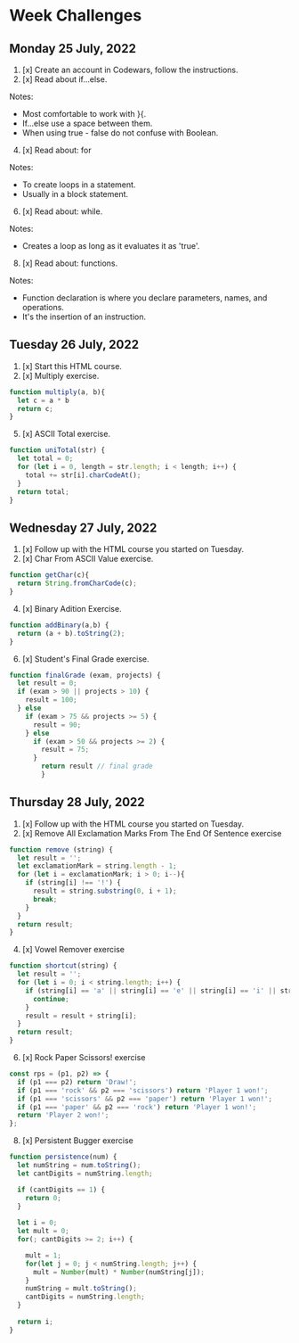 # Week Challenges

## Monday 25 July, 2022
1. [x] Create an account in Codewars, follow the instructions.
2. [x] Read about if...else.

Notes:
- Most comfortable to work with }{.
- If...else use a space between them.
- When using true - false do not confuse with Boolean.

4. [x] Read about: for

Notes:
- To create loops in a statement.
- Usually in a block statement.
6. [x] Read about: while.

Notes:
- Creates a loop as long as it evaluates it as 'true'.
8. [x] Read about: functions.

Notes:
- Function declaration is where you declare parameters, names, and operations.
- It's the insertion of an instruction.
## Tuesday 26 July, 2022
1. [x] Start this HTML course.
3. [x] Multiply exercise.
```JavaScript
function multiply(a, b){
  let c = a * b
  return c; 
}
```
5. [x] ASCII Total exercise.
```JavaScript
function uniTotal(str) {
  let total = 0;
  for (let i = 0, length = str.length; i < length; i++) {
    total += str[i].charCodeAt();
  }
  return total;
}
```

## Wednesday 27 July, 2022
1. [x] Follow up with the HTML course you started on Tuesday.
2. [x] Char From ASCII Value exercise.

```JavaScript
function getChar(c){
  return String.fromCharCode(c);
}
```
4. [x] Binary Adition Exercise.
```JavaScript
function addBinary(a,b) {
  return (a + b).toString(2); 
}
```
6. [x] Student's Final Grade exercise.
```JavaScript
function finalGrade (exam, projects) {
  let result = 0;
  if (exam > 90 || projects > 10) {
    result = 100;
  } else 
    if (exam > 75 && projects >= 5) {
      result = 90;
    } else
      if (exam > 50 && projects >= 2) {
        result = 75;
      }
        return result // final grade
        }
```
## Thursday 28 July, 2022
1. [x] Follow up with the HTML course you started on Tuesday.
2. [x] Remove All Exclamation Marks From The End Of Sentence exercise
```JavaScript
function remove (string) {  
  let result = '';
  let exclamationMark = string.length - 1;
  for (let i = exclamationMark; i > 0; i--){
    if (string[i] !== '!') {
      result = string.substring(0, i + 1);
      break;
    }
  }
  return result;
}
```
4. [x] Vowel Remover exercise
```JavaScript
function shortcut(string) {
  let result = '';
  for (let i = 0; i < string.length; i++) {
    if (string[i] == 'a' || string[i] == 'e' || string[i] == 'i' || string[i] == 'o' || string[i] == 'u') {
      continue;
    }
    result = result + string[i];
  }
  return result;
}
```
6. [x] Rock Paper Scissors! exercise
```JavaScript
const rps = (p1, p2) => {
  if (p1 === p2) return 'Draw!';
  if (p1 === 'rock' && p2 === 'scissors') return 'Player 1 won!';
  if (p1 === 'scissors' && p2 === 'paper') return 'Player 1 won!';
  if (p1 === 'paper' && p2 === 'rock') return 'Player 1 won!';
  return 'Player 2 won!';
};
```
8. [x] Persistent Bugger exercise
```JavaScript
function persistence(num) {
  let numString = num.toString();
  let cantDigits = numString.length;

  if (cantDigits == 1) {
    return 0;
  }
  
  let i = 0;
  let mult = 0;
  for(; cantDigits >= 2; i++) {

    mult = 1;
    for(let j = 0; j < numString.length; j++) {
      mult = Number(mult) * Number(numString[j]);
    }
    numString = mult.toString();
    cantDigits = numString.length;
  }
  
  return i;
}
```

